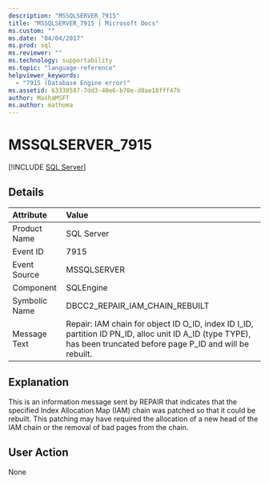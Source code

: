 ```yaml
---
description: "MSSQLSERVER_7915"
title: "MSSQLSERVER_7915 | Microsoft Docs"
ms.custom: ""
ms.date: "04/04/2017"
ms.prod: sql
ms.reviewer: ""
ms.technology: supportability
ms.topic: "language-reference"
helpviewer_keywords: 
  - "7915 (Database Engine error)"
ms.assetid: 63338587-7dd3-40e6-b70e-d8ae18fff47b
author: MashaMSFT
ms.author: mathoma
---
```

# MSSQLSERVER_7915
 [!INCLUDE [SQL Server](../../includes/applies-to-version/sqlserver.md)]
  
## Details  
  
| Attribute | Value |  
| :-------- | :---- |  
|Product Name|SQL Server|  
|Event ID|7915|  
|Event Source|MSSQLSERVER|  
|Component|SQLEngine|  
|Symbolic Name|DBCC2_REPAIR_IAM_CHAIN_REBUILT|  
|Message Text|Repair: IAM chain for object ID O_ID, index ID I_ID, partition ID PN_ID, alloc unit ID A_ID (type TYPE), has been truncated before page P_ID and will be rebuilt.|  
  
## Explanation  
This is an information message sent by REPAIR that indicates that the specified Index Allocation Map (IAM) chain was patched so that it could be rebuilt. This patching may have required the allocation of a new head of the IAM chain or the removal of bad pages from the chain.  
  
## User Action  
None  
  
